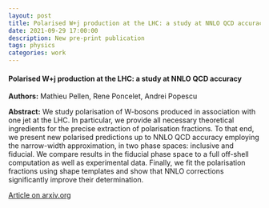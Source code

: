 ```yaml
---
layout: post
title: Polarised W+j production at the LHC: a study at NNLO QCD accuracy 
date: 2021-09-29 17:00:00
description: New pre-print publication
tags: physics 
categories: work
---
```


<h4> Polarised W+j production at the LHC: a study at NNLO QCD accuracy </h4>

<b>Authors:</b> Mathieu Pellen, Rene Poncelet, Andrei Popescu

<b>Abstract:</b> We study polarisation of W-bosons produced in association with one jet at the LHC. In particular, we provide all necessary theoretical ingredients for the precise extraction of polarisation fractions. To that end, we present new polarised predictions up to NNLO QCD accuracy employing the narrow-width approximation, in two phase spaces: inclusive and fiducial. We compare results in the fiducial phase space to a full off-shell computation as well as experimental data. Finally, we fit the polarisation fractions using shape templates and show that NNLO corrections significantly improve their determination.

<a href="https://arxiv.org/abs/2109.14336">Article on arxiv.org</a>
